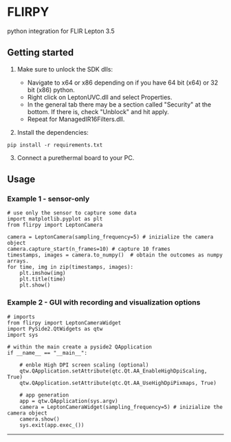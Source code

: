 # FLIRPY

python integration for FLIR Lepton 3.5

## Getting started

1. Make sure to unlock the SDK dlls:

   * Navigate to x64 or x86 depending on if you have 64 bit (x64) or 32 bit (x86) python.
   * Right click on LeptonUVC.dll and select Properties.
   * In the general tab there may be a section called "Security" at the bottom. If there is, check "Unblock" and hit apply.
   * Repeat for ManagedIR16Filters.dll.
2. Install the dependencies:

```
pip install -r requirements.txt
```

3. Connect a purethermal board to your PC.

## Usage

### Example 1 - sensor-only

```
# use only the sensor to capture some data
import matplotlib.pyplot as plt
from flirpy import LeptonCamera

camera = LeptonCamera(sampling_frequency=5) # inizialize the camera object
camera.capture_start(n_frames=10) # capture 10 frames
timestamps, images = camera.to_numpy()  # obtain the outcomes as numpy arrays.
for time, img in zip(timestamps, images):
    plt.imshow(img)
    plt.title(time)
    plt.show()
```

### Example 2 - GUI with recording and visualization options

```
# imports
from flirpy import LeptonCameraWidget
import PySide2.QtWidgets as qtw
import sys

# within the main create a pyside2 QApplication
if __name__ == "__main__":

    # enble High DPI screen scaling (optional)
    qtw.QApplication.setAttribute(qtc.Qt.AA_EnableHighDpiScaling, True)
    qtw.QApplication.setAttribute(qtc.Qt.AA_UseHighDpiPixmaps, True)

    # app generation
    app = qtw.QApplication(sys.argv)
    camera = LeptonCameraWidget(sampling_frequency=5) # inizialize the camera object
    camera.show()
    sys.exit(app.exec_())
```

---
